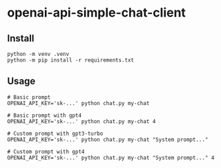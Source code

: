 # openai-api-simple-chat-client

## Install

```
python -m venv .venv
python -m pip install -r requirements.txt
```

## Usage

```
# Basic prompt
OPENAI_API_KEY='sk-...' python chat.py my-chat

# Basic prompt with gpt4
OPENAI_API_KEY='sk-...' python chat.py my-chat 4

# Custom prompt with gpt3-turbo
OPENAI_API_KEY='sk-...' python chat.py my-chat "System prompt..."

# Custom prompt with gpt4
OPENAI_API_KEY='sk-...' python chat.py my-chat "System prompt..." 4
```
